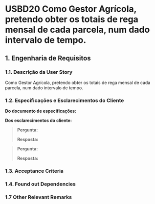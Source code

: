 # USBD20 Como Gestor Agrícola, pretendo obter os totais de rega mensal de cada parcela, num dado intervalo de tempo.

## 1. Engenharia de Requisitos

### 1.1. Descrição da User Story

Como Gestor Agrícola, pretendo obter os totais de rega mensal de cada parcela, num dado intervalo de tempo.

### 1.2. Especificações e Esclarecimentos do Cliente

**Do documento de especificações:**

**Dos esclarecimentos do cliente:**

> **Pergunta:**
>
> **Resposta:**

> **Pergunta:**
>
> **Resposta:**

### 1.3. Acceptance Criteria


### 1.4. Found out Dependencies


### 1.7 Other Relevant Remarks

